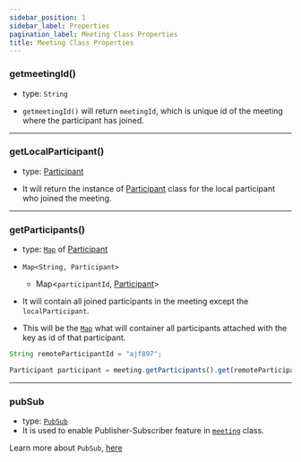 ```yaml
---
sidebar_position: 1
sidebar_label: Properties
pagination_label: Meeting Class Properties
title: Meeting Class Properties
---
```


<div class="sdk-api-ref-only-h4">

### getmeetingId()

- type: `String`

- `getmeetingId()` will return `meetingId`, which is unique id of the meeting where the participant has joined.

---

### getLocalParticipant()

- type: [Participant](../participant-class/introduction)

- It will return the instance of [Participant](../participant-class/introduction) class for the local participant who joined the meeting.

---

### getParticipants()

- type: [`Map`](https://developer.android.com/reference/java/util/Map) of [Participant](../participant-class/introduction)

- `Map<String, Participant>`

  - Map<`participantId`, [Participant](../participant-class/introduction)>

- It will contain all joined participants in the meeting except the `localParticipant`.

- This will be the [`Map`](https://developer.android.com/reference/java/util/Map) what will container all participants attached with the key as id of that participant.

```javascript
String remoteParticipantId = "ajf897";

Participant participant = meeting.getParticipants().get(remoteParticipantId);
```

---

### pubSub

- type: [`PubSub`](../pubsub-class/introduction)
- It is used to enable Publisher-Subscriber feature in [`meeting`](introduction) class.

Learn more about `PubSub`, [here](../pubsub-class/introduction)

</div>
